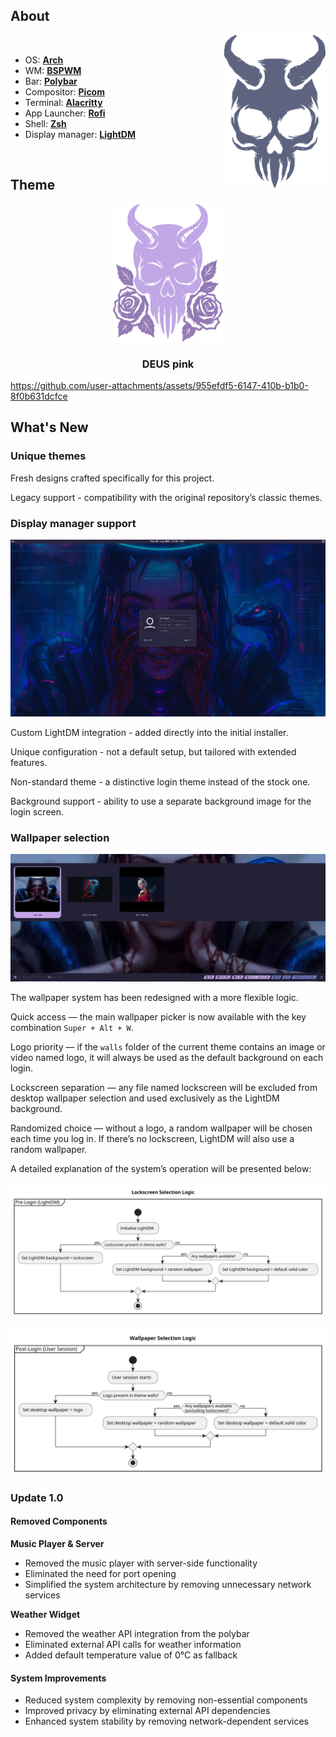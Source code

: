 ## About

<img src="./config/readme/img/logo.svg" alt="logo" align="right" height="244.5px">

<br>

 - OS: [**Arch**](https://www.google.com/search?q=Arch)
 - WM: [**BSPWM**](https://www.google.com/search?q=bspwm)
 - Bar: [**Polybar**](https://www.google.com/search?q=Polybar)
 - Compositor: [**Picom**](https://www.google.com/search?q=Picom)
 - Terminal: [**Alacritty**](https://www.google.com/search?q=alacritty)
 - App Launcher: [**Rofi**](https://www.google.com/search?q=Rofi)
 - Shell: [**Zsh**](https://www.google.com/search?q=Zsh)
 - Display manager: [**LightDM**](https://www.google.com/search?q=LightDM)

</br>

<!-- -------------------------------------------------------- -->

## Theme

<div align="center">
    <img src="./config/readme/img/deus_pink.svg" alt="deus_pink" height="220px">
    <h3> DEUS pink </h3>
</div>

https://github.com/user-attachments/assets/955efdf5-6147-410b-b1b0-8f0b631dcfce

<!-- -------------------------------------------------------- -->

## What's New

### Unique themes

Fresh designs crafted specifically for this project.

Legacy support - compatibility with the original repository’s classic themes.

### Display manager support

![](./config/readme/img/lockscreen.png)

Custom LightDM integration - added directly into the initial installer.

Unique configuration - not a default setup, but tailored with extended features.

Non-standard theme - a distinctive login theme instead of the stock one.

Background support - ability to use a separate background image for the login screen.

### Wallpaper selection

![](./config/readme/img/wallpaper_select.png)

The wallpaper system has been redesigned with a more flexible logic.

Quick access — the main wallpaper picker is now available with the key combination `Super + Alt + W`.

Logo priority — if the `walls` folder of the current theme contains an image or video named logo, it will always be used as the default background on each login.

Lockscreen separation — any file named lockscreen will be excluded from desktop wallpaper selection and used exclusively as the LightDM background.

Randomized choice — without a logo, a random wallpaper will be chosen each time you log in. If there’s no lockscreen, LightDM will also use a random wallpaper.

A detailed explanation of the system’s operation will be presented below:

![](./config/readme/img/pre-login.svg)

![](./config/readme/img/post-login.svg)

<!-- -------------------------------------------------------- -->

### Update 1.0

#### Removed Components

**Music Player & Server**
- Removed the music player with server-side functionality
- Eliminated the need for port opening
- Simplified the system architecture by removing unnecessary network services

**Weather Widget**
- Removed the weather API integration from the polybar
- Eliminated external API calls for weather information
- Added default temperature value of 0°C as fallback

#### System Improvements
- Reduced system complexity by removing non-essential components
- Improved privacy by eliminating external API dependencies
- Enhanced system stability by removing network-dependent services